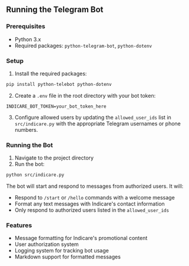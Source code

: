 ## Running the Telegram Bot

### Prerequisites
- Python 3.x
- Required packages: `python-telegram-bot`, `python-dotenv`

### Setup
1. Install the required packages:
```bash
pip install python-telebot python-dotenv
```

2. Create a `.env` file in the root directory with your bot token:
```
INDICARE_BOT_TOKEN=your_bot_token_here
```

3. Configure allowed users by updating the `allowed_user_ids` list in `src/indicare.py` with the appropriate Telegram usernames or phone numbers.

### Running the Bot
1. Navigate to the project directory
2. Run the bot:
```bash
python src/indicare.py
```

The bot will start and respond to messages from authorized users. It will:
- Respond to `/start` or `/hello` commands with a welcome message
- Format any text messages with Indicare's contact information
- Only respond to authorized users listed in the `allowed_user_ids`

### Features
- Message formatting for Indicare's promotional content
- User authorization system
- Logging system for tracking bot usage
- Markdown support for formatted messages
